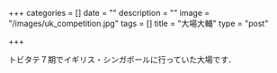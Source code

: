 +++
categories = []
date = ""
description = ""
image = "/images/uk_competition.jpg"
tags = []
title = "大場大輔"
type = "post"

+++

トビタテ７期でイギリス・シンガポールに行っていた大場です．